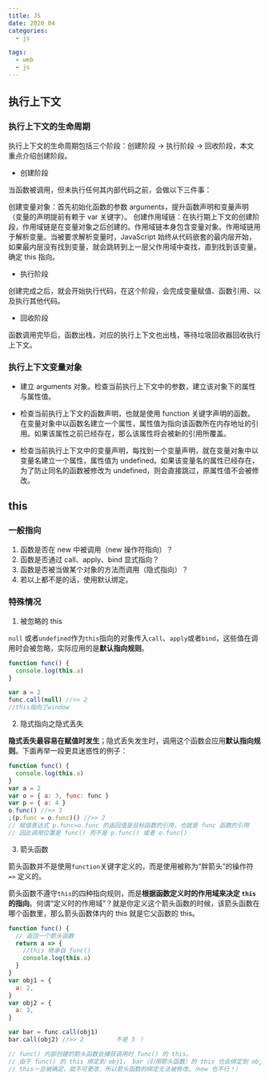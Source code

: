 ```yaml
---
title: JS
date: 2020 04
categories:
  - js

tags:
  - web
  - js
---
```


## 执行上下文

### 执行上下文的生命周期

执行上下文的生命周期包括三个阶段：创建阶段 → 执行阶段 → 回收阶段，本文重点介绍创建阶段。

- 创建阶段

当函数被调用，但未执行任何其内部代码之前，会做以下三件事：

创建变量对象：首先初始化函数的参数 arguments，提升函数声明和变量声明（变量的声明提前有赖于 var 关键字）。
创建作用域链：在执行期上下文的创建阶段，作用域链是在变量对象之后创建的。作用域链本身包含变量对象。作用域链用于解析变量。当被要求解析变量时，JavaScript 始终从代码嵌套的最内层开始，如果最内层没有找到变量，就会跳转到上一层父作用域中查找，直到找到该变量。
确定 this 指向。

- 执行阶段

创建完成之后，就会开始执行代码，在这个阶段，会完成变量赋值、函数引用、以及执行其他代码。

- 回收阶段

函数调用完毕后，函数出栈，对应的执行上下文也出栈，等待垃圾回收器回收执行上下文。

### 执行上下文变量对象

- 建立 arguments 对象。检查当前执行上下文中的参数，建立该对象下的属性与属性值。

- 检查当前执行上下文的函数声明，也就是使用 function 关键字声明的函数。在变量对象中以函数名建立一个属性，属性值为指向该函数所在内存地址的引用。如果该属性之前已经存在，那么该属性将会被新的引用所覆盖。

- 检查当前执行上下文中的变量声明，每找到一个变量声明，就在变量对象中以变量名建立一个属性，属性值为 undefined。如果该变量名的属性已经存在，为了防止同名的函数被修改为 undefined，则会直接跳过，原属性值不会被修改。

## this

### 一般指向

1. 函数是否在 new 中被调用（new 操作符指向）？
2. 函数是否通过 call、apply、bind 显式指向？
3. 函数是否被当做某个对象的方法而调用（隐式指向）？
4. 若以上都不是的话，使用默认绑定。

### 特殊情况

1.  被忽略的 this

`null` 或者`undefined`作为`this`指向的对象传入`call`、`apply`或者`bind`，这些值在调用时会被忽略，实际应用的是**默认指向规则**。

```javascript
function func() {
  console.log(this.a)
}

var a = 2
func.call(null) //>> 2
//this指向了window
```

2. 隐式指向之隐式丢失

**隐式丢失最容易在赋值时发生**；隐式丢失发生时，调用这个函数会应用**默认指向规则**。下面再举一段更具迷惑性的例子：

```javascript
function func() {
  console.log(this.a)
}
var a = 2
var o = { a: 3, func: func }
var p = { a: 4 }
o.func() //>> 3
;(p.func = o.func)() //>> 2
// 赋值表达式 p.func=o.func 的返回值是目标函数的引用，也就是 func 函数的引用
// 因此调用位置是 func() 而不是 p.func() 或者 o.func()
```

3.  箭头函数

箭头函数并不是使用`function`关键字定义的，而是使用被称为“胖箭头”的操作符 `=>` 定义的。

箭头函数不遵守`this`的四种指向规则，而是**根据函数定义时的作用域来决定 `this` 的指向**。何谓“定义时的作用域”？就是你定义这个箭头函数的时候，该箭头函数在哪个函数里，那么箭头函数体内的 this 就是它父函数的 this。

```javascript
function func() {
  // 返回一个箭头函数
  return a => {
    //this 继承自 func()
    console.log(this.a)
  }
}
var obj1 = {
  a: 2,
}
var obj2 = {
  a: 3,
}

var bar = func.call(obj1)
bar.call(obj2) //>> 2         不是 3 ！

// func() 内部创建的箭头函数会捕获调用时 func() 的 this。
// 由于 func() 的 this 绑定到 obj1， bar（引用箭头函数）的 this 也会绑定到 obj1，
// this一旦被确定，就不可更改，所以箭头函数的绑定无法被修改。（new 也不行！）
```
